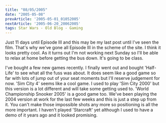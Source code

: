 ```yaml
---
title: "08/05/2005"
date: "2005-05-08"
prevArticle: '2005-05-01_01052005'
nextArticle: '2005-06-20_20062005'
tags: Star Wars - Old Blog - Gaming
---
```

Just 11 days until Episode III and this may be my last post until I've seen the film. That's why we've gone all Episode III in the scheme of the site. I think it looks pretty cool. As it turns out I'm not working next Sunday so I'll be able to relax at home before getting the bus down. It's going to be class.

I've bought a few new games recently. I finally went out and bought 'Half-Life' to see what all the fuss was about. It does seem like a good game so far with lots of jump out of your seat moments but I'll reserve judgement for now. 'Sim City 4' seems like a cool game. I used to play 'Sim City 2000' but this version is a lot different and will take some getting used to. 'World Championship Snooker 2005' is a good game too. We've been playing the 2004 version at work for the last few weeks and this is just a step up from it. You can't make those impossible shots any more so positioning is all the more important. I haven't played 'Starcraft' yet although I used to have a demo of it years ago and it looked promising.